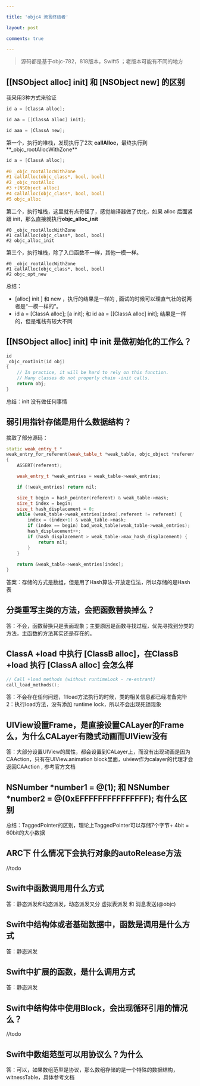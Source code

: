 ```yaml
---

title: 'objc4 流言终结者'

layout: post

comments: true

---
```


> 源码都是基于objc-782，818版本，Swift5 ；老版本可能有不同的地方

## [[NSObject alloc] init] 和 [NSObject new] 的区别

我采用3种方式来验证

```objective-c
id a = [ClassA alloc];

id aa = [[ClassA alloc] init];

id aaa = [ClassA new];
```

第一个，执行的堆栈，发现执行了2次 **callAlloc**，最终执行到**_objc_rootAllocWithZone**

```objective-c
id a = [ClassA alloc];
        
#0 _objc_rootAllocWithZone 
#1 callAlloc(objc_class*, bool, bool) 
#2 _objc_rootAlloc
#3 +[NSObject alloc]
#4 callAlloc(objc_class*, bool, bool)
#5 objc_alloc
```

第二个，执行堆栈，这里就有点奇怪了，感觉编译器做了优化，如果 alloc 后面紧跟 init，那么直接就执行**objc_alloc_init**

```
#0 _objc_rootAllocWithZone 
#1 callAlloc(objc_class*, bool, bool)
#2 objc_alloc_init
```

第三个，执行堆栈，除了入口函数不一样，其他一模一样。

```
#0 _objc_rootAllocWithZone 
#1 callAlloc(objc_class*, bool, bool)
#2 objc_opt_new
```

总结：

- [alloc] init ] 和 new ，执行的结果是一样的 , 面试的时候可以理直气壮的说两者是“一模一样的”。
- id a = [ClassA alloc]; [a init];    和  id aa = [[ClassA alloc] init]; 结果是一样的，但是堆栈有较大不同

## [[NSObject alloc] init] 中 init 是做初始化的工作么？

```objective-c
id
_objc_rootInit(id obj)
{
    // In practice, it will be hard to rely on this function.
    // Many classes do not properly chain -init calls.
    return obj;
}
```

总结：init 没有做任何事情

## 弱引用指针存储是用什么数据结构？

摘取了部分源码：

```c++
static weak_entry_t *
weak_entry_for_referent(weak_table_t *weak_table, objc_object *referent)
{
    ASSERT(referent);

    weak_entry_t *weak_entries = weak_table->weak_entries;

    if (!weak_entries) return nil;

    size_t begin = hash_pointer(referent) & weak_table->mask;
    size_t index = begin;
    size_t hash_displacement = 0;
    while (weak_table->weak_entries[index].referent != referent) {
        index = (index+1) & weak_table->mask;
        if (index == begin) bad_weak_table(weak_table->weak_entries);
        hash_displacement++;
        if (hash_displacement > weak_table->max_hash_displacement) {
            return nil;
        }
    }
    
    return &weak_table->weak_entries[index];
}
```



答案：存储的方式是数组，但是用了Hash算法-开放定位法，所以存储的是Hash表

## 分类重写主类的方法，会把函数替换掉么？

答：不会，函数替换只是表面现象；主要原因是函数寻找过程，优先寻找到分类的方法，主函数的方法其实还是存在的。

## ClassA +load 中执行 [ClassB alloc]，在ClassB +load 执行 [ClassA alloc] 会怎么样

```c++
// Call +load methods (without runtimeLock - re-entrant)
call_load_methods();
```



答：不会存在任何问题，1:load方法执行的时候，类的相关信息都已经准备完毕 2：执行load方法，没有添加 runtime lock，所以不会出现死锁现象

## UIView设置Frame，是直接设置CALayer的Frame么，为什么CALayer有隐式动画而UIView没有

答：大部分设置UIView的属性，都会设置到CALayer上，而没有出现动画是因为CAAction，只有在UIView.animation block里面，uiview作为calayer的代理才会返回CAAction , 参考官方文档

## NSNumber *number1 = @(1); 和 NSNumber *number2 = @(0xEFFFFFFFFFFFFFFF); 有什么区别

总结：TaggedPointer的区别，理论上TaggedPointer可以存储7个字节+ 4bit = 60bit的大小数据

## ARC下 什么情况下会执行对象的autoRelease方法

//todo

## Swift中函数调用用什么方式

答：静态派发和动态派发，动态派发又分 虚拟表派发 和 消息发送(@objc)

## Swift中结构体或者基础数据中，函数是调用是什么方式

答：静态派发

## Swift中扩展的函数，是什么调用方式

答：静态派发

## Swift中结构体中使用Block，会出现循环引用的情况么？

//todo

## Swift中数组范型可以用协议么？为什么

答：可以，如果数组范型是协议，那么数组存储的是一个特殊的数据结构，witnessTable，具体参考文档








